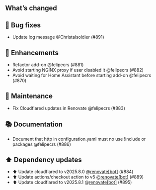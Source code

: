 ## What’s changed
## 🐛 Bug fixes

- Update log message  @Christalsoldier (#891)

## 🚀 Enhancements

- Refactor add-on @felipecrs (#881)
- Avoid starting NGINX proxy if user disabled it @felipecrs (#882)
- Avoid waiting for Home Assistant before starting add-on @felipecrs (#870)

## 🧰 Maintenance

- Fix Cloudflared updates in Renovate @felipecrs (#883)

## 📚 Documentation

- Document that http in configuration.yaml must no use !include or packages @felipecrs (#886)

## ⬆️ Dependency updates

- ⬆️ Update cloudflared to v2025.8.0 @[renovate[bot]](https://github.com/apps/renovate) (#884)
- ⬆️ Update actions/checkout action to v5 @[renovate[bot]](https://github.com/apps/renovate) (#889)
- ⬆️ Update cloudflared to v2025.8.1 @[renovate[bot]](https://github.com/apps/renovate) (#895)
